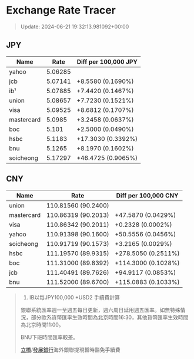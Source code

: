 # Exchange Rate Tracer

> Update: 2024-06-21 19:32:13.981092+00:00

## JPY

| Name       |    Rate | Diff per 100,000 JPY   |
|------------|---------|------------------------|
| yahoo      | 5.06285 |                        |
| jcb        | 5.07141 | +8.5580 (0.1690%)      |
| ib¹        | 5.07885 | +7.4420 (0.1467%)      |
| union      | 5.08657 | +7.7230 (0.1521%)      |
| visa       | 5.09525 | +8.6812 (0.1707%)      |
| mastercard | 5.0985  | +3.2458 (0.0637%)      |
| boc        | 5.101   | +2.5000 (0.0490%)      |
| hsbc       | 5.1183  | +17.3030 (0.3392%)     |
| bnu        | 5.1265  | +8.1970 (0.1602%)      |
| soicheong  | 5.17297 | +46.4725 (0.9065%)     |

## CNY

| Name       | Rate                | Diff per 100,000 CNY   |
|------------|---------------------|------------------------|
| union      | 110.81560	(90.2400) |                        |
| mastercard | 110.86319	(90.2013) | +47.5870 (0.0429%)     |
| visa       | 110.86342	(90.2011) | +0.2328 (0.0002%)      |
| yahoo      | 110.91398	(90.1600) | +50.5556 (0.0456%)     |
| soicheong  | 110.91719	(90.1573) | +3.2165 (0.0029%)      |
| hsbc       | 111.19570	(89.9315) | +278.5050 (0.2511%)    |
| boc        | 111.31000	(89.8392) | +114.3000 (0.1028%)    |
| jcb        | 111.40491	(89.7626) | +94.9117 (0.0853%)     |
| bnu        | 111.52000	(89.6700) | +115.0883 (0.1033%)    |


> 1. IB以每JPY100,000 +USD2 手續費計算
>
> 銀聯系統匯率週一至週五每日更新，週六周日延用週五匯率。如無特殊情況，部分歐系貨幣匯率生效時間為北京時間16:30，其他貨幣匯率生效時間為北京時間11:00。
>
> BNU下班時間匯率較差。
>
> [立橋](https://www.wlbank.com.mo/uploads/ueditor/file/20181211/1544536513900230.pdf)/[發展銀行](https://www.mdb.com.mo/Service_Charges_20230728.pdf)海外銀聯提現暫時豁免手續費

